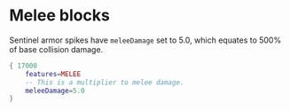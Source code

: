 # Melee blocks

Sentinel armor spikes have `meleeDamage` set to 5.0, which equates to 500% of base collision damage.

```lua
{ 17000
    features=MELEE
    -- This is a multiplier to melee damage.
    meleeDamage=5.0
}
```